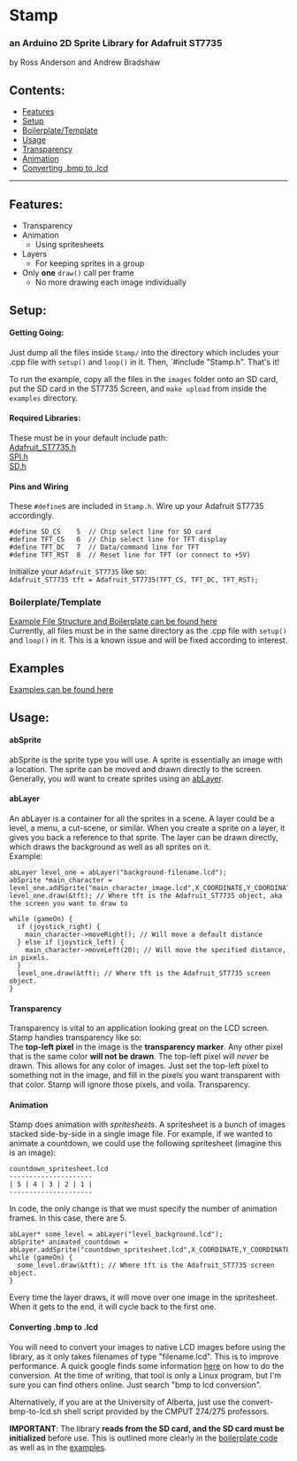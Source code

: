 # Stamp
### an Arduino 2D Sprite Library for Adafruit ST7735
by Ross Anderson and Andrew Bradshaw


## Contents:
* [Features](#Features)
* [Setup](#Setup)
* [Boilerplate/Template](#BoilerplateTemplate)
* [Usage](#Usage)  
* [Transparency](#Transparency)
* [Animation](#Animation)
* [Converting .bmp to .lcd](#Converting-bmp-to-lcd)

- - -

## Features:
* Transparency
* Animation
  * Using spritesheets
* Layers
  * For keeping sprites in a group
* Only **one** `draw()` call per frame
  * No more drawing each image individually


## Setup:
#### Getting Going:
Just dump all the files inside `Stamp/` into the directory which includes your .cpp file with `setup()` and `loop()` in it. Then, `#include "Stamp.h". That's it!

To run the example, copy all the files in the `images` folder onto an SD card, put the SD card in the ST7735 Screen, and `make upload` from inside the `examples` directory.

#### Required Libraries:
These must be in your default include path:  
[Adafruit_ST7735.h](https://github.com/adafruit/Adafruit-ST7735-Library)  
[SPI.h](http://arduino.cc/en/Reference/SPI)  
[SD.h](http://arduino.cc/en/Reference/SD)

#### Pins and Wiring
These `#define`s are included in `Stamp.h`. Wire up your Adafruit ST7735 accordingly.
```
#define SD_CS    5  // Chip select line for SD card
#define TFT_CS   6  // Chip select line for TFT display
#define TFT_DC   7  // Data/command line for TFT
#define TFT_RST  8  // Reset line for TFT (or connect to +5V)
```
Initialize your `Adafruit_ST7735` like so:  
`Adafruit_ST7735 tft = Adafruit_ST7735(TFT_CS, TFT_DC, TFT_RST);`

### Boilerplate/Template
[Example File Structure and Boilerplate can be found here](https://github.com/RossHamish/STAMP--Boilerplate)  
Currently, all files must be in the same directory as the .cpp file with `setup()` and `loop()` in it. This is a known issue and will be fixed according to interest.

## Examples
[Examples can be found here](https://github.com/RossHamish/STAMP/examples)

## Usage:

#### abSprite
abSprite is the sprite type you will use. A sprite is essentially an image with a location. The sprite can be moved and drawn directly to the screen. Generally, you will want to create sprites using an [abLayer](#abLayer).  

#### abLayer
An abLayer is a container for all the sprites in a scene. A layer could be a level, a menu, a cut-scene, or similar. When you create a sprite on a layer, it gives you back a reference to that sprite. The layer can be drawn directly, which draws the background as well as all sprites on it.  
Example:
```
abLayer level_one = abLayer("background-filename.lcd");
abSprite *main_character = level_one.addSprite("main_character_image.lcd",X_COORDINATE,Y_COORDINATE);
level_one.draw(&tft); // Where tft is the Adafruit_ST7735 object, aka the screen you want to draw to

while (gameOn) {
  if (joystick_right) {
    main_character->moveRight(); // Will move a default distance
  } else if (joystick_left) {
    main_character->moveLeft(20); // Will move the specified distance, in pixels.
  }
  level_one.draw(&tft); // Where tft is the Adafruit_ST7735 screen object.
}
```

#### Transparency
Transparency is vital to an application looking great on the LCD screen. Stamp handles transparency like so:  
The **top-left pixel** in the image is the **transparency marker**. Any other pixel that is the same color **will not be drawn**. The top-left pixel will *never* be drawn. This allows for any color of images. Just set the top-left pixel to something not in the image, and fill in the pixels you want transparent with that color. Stamp will ignore those pixels, and voila. Transparency.

#### Animation
Stamp does animation with *spritesheets*. A spritesheet is a bunch of images stacked side-by-side in a single image file. For example, if we wanted to animate a countdown, we could use the following spritesheet (imagine this is an image):  
```
countdown_spritesheet.lcd
---------------------
| 5 | 4 | 3 | 2 | 1 |
---------------------
```
In code, the only change is that we must specify the number of animation frames. In this case, there are 5.  
```
abLayer* some_level = abLayer("level_background.lcd");
abSprite* animated_countdown = abLayer.addSprite("countdown_spritesheet.lcd",X_COORDINATE,Y_COORDINATE,5);
while (gameOn) {
  some_level.draw(&tft); // Where tft is the Adafruit_ST7735 screen object.
}
```
Every time the layer draws, it will move over one image in the spritesheet. When it gets to the end, it will cycle back to the first one.

#### Converting .bmp to .lcd
You will need to convert your images to native LCD images before using the library, as it only takes filenames of type "filename.lcd". This is to improve performance. A quick google finds some information [here](http://arduinoexplained.blogspot.ca/2012/05/image-slideshow-with-arduino.html) on how to do the conversion. At the time of writing, that tool is only a Linux program, but I'm sure you can find others online. Just search "bmp to lcd conversion".

Alternatively, if you are at the University of Alberta, just use the convert-bmp-to-lcd.sh shell script provided by the CMPUT 274/275 professors.

**IMPORTANT**: The library **reads from the SD card, and the SD card must be initialized** before use. This is outlined more clearly in the [boilerplate code](https://github.com/RossHamish/Stamp--Boilerplate) as well as in the [examples](https://github.com/RossHamish/Stamp/tree/master/examples). 
